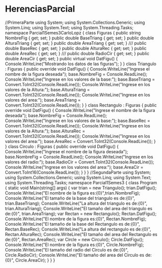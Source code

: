 # HerenciasParcial
//PrimeraParte using System; using System.Collections.Generic; using System.Linq; using System.Text; using System.Threading.Tasks;  namespace Parcial1Semes3CarloLopz {     class Figuras     {         public string NombreFig { get; set; }          public double BaseTriang { get; set; }         public double AlturaTriang { get; set; }         public double AreaTriang { get; set; }         ///         public double BaseRec { get; set; }         public double AlturaRec { get; set; }         public double AreaRec { get; set; }         ///         public double RadioCir { get; set; }                 public double AreaCir { get; set; }          public virtual void DatFigu()         {             Console.WriteLine("Mostrando los datos de las figuras");         }     }      class Triangulo : Figuras     {         public override void DatFigu()         {             Console.WriteLine("Ingrese el nombre de la figura deseada");             base.NombreFig = Console.ReadLine();             Console.WriteLine("Ingrese en los valores de la base:");             base.BaseTriang = Convert.ToInt32(Console.ReadLine());             Console.WriteLine("Ingrese en los valores de la Altura:");             base.AlturaTriang = Convert.ToInt32(Console.ReadLine());             Console.WriteLine("Ingrese en los valores del area:");             base.AreaTriang = Convert.ToInt32(Console.ReadLine());         }     }     class Rectangulo : Figuras     {         public override void DatFigu()         {             Console.WriteLine("Ingrese el nombre de la figura deseada");             base.NombreFig = Console.ReadLine();             Console.WriteLine("Ingrese en los valores de la base:");             base.BaseRec = Convert.ToInt32(Console.ReadLine());             Console.WriteLine("Ingrese en los valores de la Altura:");             base.AlturaRec = Convert.ToInt32(Console.ReadLine());             Console.WriteLine("Ingrese en los valores del area:");             base.AreaRec = Convert.ToInt32(Console.ReadLine());         }     }     class Circulo : Figuras     {         public override void DatFigu()         {             Console.WriteLine("Ingrese el nombre de la figura deseada");             base.NombreFig = Console.ReadLine();             Console.WriteLine("Ingrese en los valores del radio:");             base.RadioCir = Convert.ToInt32(Console.ReadLine());             Console.WriteLine("Ingrese en los valores del area:");             base.AreaCir = Convert.ToInt16(Console.ReadLine());         }     } }  //SegundaParte using System; using System.Collections.Generic; using System.Linq; using System.Text; using System.Threading.Tasks;  namespace Parcial1Semes3 {     class Program     {         static void Main(string[] args)         {             var trian = new Triangulo();             trian.DatFigu();             Console.WriteLine("El nombre de la figura es:{0}",trian.NombreFig);             Console.WriteLine("El tamaño de la base del triangulo es de:{0}", trian.BaseTriang);             Console.WriteLine("La altura del triangulo es de:{0}", trian.AlturaTriang);             Console.WriteLine("El tamaño del area del triangulo es de:{0}", trian.AreaTriang);              var Rectan = new Rectangulo();             Rectan.DatFigu();             Console.WriteLine("El nombre de la figura es:{0}", Rectan.NombreFig);             Console.WriteLine("El tamaño de la base del Rectangulo es de:{0}", Rectan.BaseRec);             Console.WriteLine("La altura del rectangulo es de:{0}", Rectan.AlturaRec);             Console.WriteLine("El tamaño del area del Rectangulo es de:{0}", Rectan.AreaRec);              var Circle = new Circulo();             Circle.DatFigu();             Console.WriteLine("El nombre de la figura es:{0}", Circle.NombreFig);             Console.WriteLine("El tamaño del radio del Circulo es de:{0}", Circle.RadioCir);             Console.WriteLine("El tamaño del area del Circulo es de:{0}", Circle.AreaCir);         }     } }
